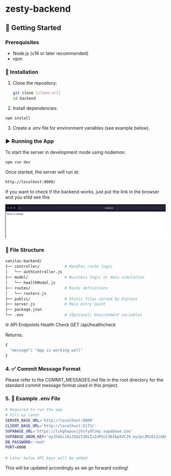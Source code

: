 # zesty-backend

## 🚀 Getting Started

### Prerequisites

- Node.js (v16 or later recommended)
- npm

### 🔧 Installation

1. Clone the repository:

   ```bash
   git clone [clone-url]
   cd backend
   ```

2. Install dependencies:

```bash
npm install
```

3. Create a .env file for environment variables (see example below).

### ▶️ Running the App

To start the server in development mode using nodemon:

```bash
npm run dev
```

Once started, the server will run at:

```bash
http://localhost:8000/
```

If you want to check if the backend works, just put the link in the browser and you shld see this

![Server status screenshot](./server_healthy.png)

### 📁 File Structure

```bash
sanitas-backend/
├── controller/           # Handles route logic
│   └── authController.js
├── model/                # Business logic or data simulation
│   └── healthModel.js
├── routes/               # Route definitions
│   └── routers.js
├── public/               # Static files served by Express
├── server.js             # Main entry point
├── package.json
└── .env                  # (Optional) Environment variables
```

🌐 API Endpoints
Health Check
GET /api/healthcheck

Returns:

```bash
{
  "message": "App is working well"
}
```

### 4. ✅ Commit Message Format

Please refer to the COMMIT_MESSAGES.md file in the root directory for the standard commit message format used in this project.

### 5. 🧪 Example .env File

```bash
# Required to run the app
# Fill up later
SERVER_BASE_URL='http://localhost:8000'
CLIENT_BASE_URL='http://localhost:5173/'
SUPABASE_URL='https://lckghapuxijhsfydfzmy.supabase.coo'
SUPABASE_ANON_KEY='eyJhbGciOiJIUzI1NiIsInR5cCI6IkpXVCJ9.eyJpc3MiOiJzdXBhYmFzZSIsInJlZiI6Imxja2doYXB1eGlqaHNmeWRmem15Iiwicm9sZSI6ImFub24iLCJpYXQiOjE3NjA3OTY0MzAsImV4cCI6MjA3NjM3MjQzMH0.yjW7FEGKDuhpPI-AMuOcj-1UJRP7AbMNvLyAbE1Q5RA'
DB_PASSWORD='root'
PORT=8000

# Later below API keys will be added
```

This will be updated accordingly as we go forward coding!
